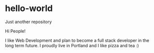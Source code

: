 # hello-world
Just another repository

Hi People!

I like Web Development and plan to become a full stack developer in the long term future.
I proudly live in Portland and I like pizza and tea :)
